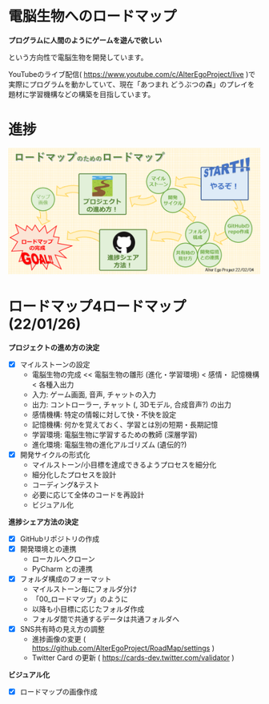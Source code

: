 # 電脳生物へのロードマップ

**プログラムに人間のようにゲームを遊んで欲しい**

という方向性で電脳生物を開発しています。

YouTubeのライブ配信( https://www.youtube.com/c/AlterEgoProject/live )で実際にプログラムを動かしていて、現在「あつまれ どうぶつの森」のプレイを題材に学習機構などの構築を目指しています。

# 進捗
![Roadmap Image](milestones/00_roadmap4roadmap/img/roadmap4roadmap.png)

# ロードマップ4ロードマップ (22/01/26)

**プロジェクトの進め方の決定**
- [x] マイルストーンの設定
    - 電脳生物の完成 << 電脳生物の雛形 (進化・学習環境) < 感情・ 記憶機構 < 各種入出力
    - 入力: ゲーム画面, 音声, チャットの入力
    - 出力: コントローラー, チャット (, 3Dモデル, 合成音声?) の出力
    - 感情機構: 特定の情報に対して快・不快を設定
    - 記憶機構: 何かを覚えておく、学習とは別の短期・長期記憶
    - 学習環境: 電脳生物に学習するための教師 (深層学習)
    - 進化環境: 電脳生物の進化アルゴリズム (遺伝的?)
- [x] 開発サイクルの形式化
    - マイルストーン/小目標を達成できるようプロセスを細分化
    - 細分化したプロセスを設計
    - コーディング&テスト
    - 必要に応じて全体のコードを再設計
    - ビジュアル化

**進捗シェア方法の決定**

- [x] GitHubリポジトリの作成
- [x] 開発環境との連携
    - ローカルへクローン
    - PyCharm との連携
- [x] フォルダ構成のフォーマット
    - マイルストーン毎にフォルダ分け
    - 「00_ロードマップ」のように
    - 以降も小目標に応じたフォルダ作成
    - フォルダ間で共通するデータは共通フォルダへ
- [x] SNS共有時の見え方の調整
    - 進捗画像の変更 ( https://github.com/AlterEgoProject/RoadMap/settings )
    - Twitter Card の更新 ( https://cards-dev.twitter.com/validator )

**ビジュアル化**
- [x] ロードマップの画像作成
